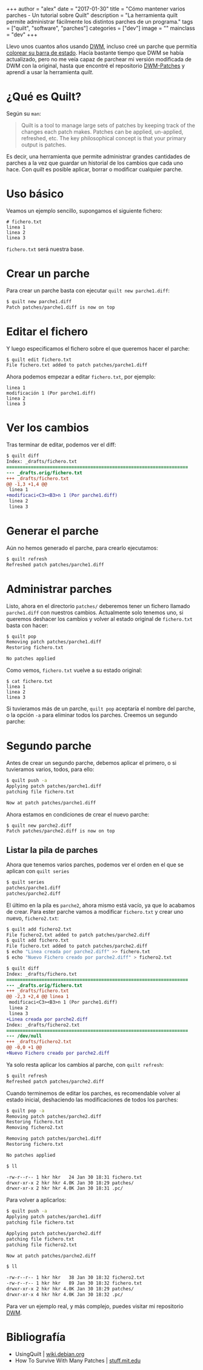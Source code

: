 +++
author = "alex"
date = "2017-01-30"
title = "Cómo mantener varios parches - Un tutorial sobre Quilt"
description = "La herramienta quilt permite administrar fácilmente los distintos parches de un programa."
tags = ["quilt", "software", "parches"]
categories = ["dev"]
image = ""
mainclass = "dev"
+++

Llevo unos cuantos años usando [DWM](https://elbauldelprogramador.com/tags/dwm/ "DWM"), incluso creé un parche que permitía [colorear su barra de estado](https://elbauldelprogramador.com/statuscolor-dwm-6-1/ "Colorear la barra de estado con Simple StatusColor en DWM 6.1"). Hacía bastante tiempo que DWM se había actualizado, pero no me veía capaz de parchear mi versión modificada de DWM con la original, hasta que encontré el repositorio <a href="https://github.com/jceb/dwm-patches" target="_blank" title="DWM-Patches">DWM-Patches</a> y aprendí a usar la herramienta _quilt_.

# ¿Qué es Quilt?

Según su `man`:

> Quilt is a tool to manage large sets of patches by keeping track of the changes each patch makes. Patches can be applied, un-applied, refreshed, etc. The key philosophical concept is that your primary output is patches.

Es decir, una herramienta que permite administrar grandes cantidades de parches a la vez que guardar un historial de los cambios que cada uno hace. Con _quilt_ es posible aplicar, borrar o modificar cualquier parche.

<!--more--><!--ad-->

# Uso básico

Veamos un ejemplo sencillo, supongamos el siguiente fichero:

```text
# fichero.txt
linea 1
linea 2
linea 3
```

`fichero.txt` será nuestra base.

# Crear un parche

Para crear un parche basta con ejecutar `quilt new parche1.diff`:

```bash
$ quilt new parche1.diff
Patch patches/parche1.diff is now on top
```

# Editar el fichero

Y luego especificamos el fichero sobre el que queremos hacer el parche:

```bash
$ quilt edit fichero.txt
File fichero.txt added to patch patches/parche1.diff
```

Ahora podemos empezar a editar `fichero.txt`, por ejemplo:

```text
linea 1
modificación 1 (Por parche1.diff)
linea 2
linea 3
```

# Ver los cambios

Tras terminar de editar, podemos ver el diff:

```diff
$ quilt diff
Index: _drafts/fichero.txt
===================================================================
--- _drafts.orig/fichero.txt
+++ _drafts/fichero.txt
@@ -1,3 +1,4 @@
 linea 1
+modificaci<C3><B3>n 1 (Por parche1.diff)
 linea 2
 linea 3
```

# Generar el parche

Aún no hemos generado el parche, para crearlo ejecutamos:

```bash
$ quilt refresh
Refreshed patch patches/parche1.diff
```

# Administrar parches

Listo, ahora en el directorio `patches/` deberemos tener un fichero llamado `parche1.diff` con nuestros cambios. Actualmente solo tenemos uno, si queremos deshacer los cambios y volver al estado original de `fichero.txt` basta con hacer:

```bash
$ quilt pop
Removing patch patches/parche1.diff
Restoring fichero.txt

No patches applied
```

Como vemos, `fichero.txt` vuelve a su estado original:

```text
$ cat fichero.txt
linea 1
linea 2
linea 3
```

Si tuvieramos más de un parche, `quilt pop` aceptaría el nombre del parche, o la opción `-a` para eliminar todos los parches. Creemos un segundo parche:

# Segundo parche

Antes de crear un segundo parche, debemos aplicar el primero, o si tuvieramos varios, todos, para ello:

```bash
$ quilt push -a
Applying patch patches/parche1.diff
patching file fichero.txt

Now at patch patches/parche1.diff
```

Ahora estamos en condiciones de crear el nuevo parche:

```bash
$ quilt new parche2.diff
Patch patches/parche2.diff is now on top
```

## Listar la pila de parches

Ahora que tenemos varios parches, podemos ver el orden en el que se aplican con `quilt series`

```bash
$ quilt series
patches/parche1.diff
patches/parche2.diff
```
El último en la pila es `parche2`, ahora mismo está vacío, ya que lo acabamos de crear. Para ester parche vamos a modificar `fichero.txt` y crear uno nuevo, `fichero2.txt`:


```bash
$ quilt add fichero2.txt
File fichero2.txt added to patch patches/parche2.diff
$ quilt add fichero.txt
File fichero.txt added to patch patches/parche2.diff
$ echo "Linea creada por parche2.diff" >> fichero.txt
$ echo "Nuevo Fichero creado por parche2.diff" > fichero2.txt
```

``` diff
$ quilt diff
Index: _drafts/fichero.txt
===================================================================
--- _drafts.orig/fichero.txt
+++ _drafts/fichero.txt
@@ -2,3 +2,4 @@ linea 1
 modificaci<C3><B3>n 1 (Por parche1.diff)
 linea 2
 linea 3
+Linea creada por parche2.diff
Index: _drafts/fichero2.txt
===================================================================
--- /dev/null
+++ _drafts/fichero2.txt
@@ -0,0 +1 @@
+Nuevo Fichero creado por parche2.diff
```

Ya solo resta aplicar los cambios al parche, con `quilt refresh`:

```bash
$ quilt refresh
Refreshed patch patches/parche2.diff
```

Cuando terminemos de editar los parches, es recomendable volver al estado inicial, deshaciendo las modificaciones de todos los parches:

```bash
$ quilt pop -a
Removing patch patches/parche2.diff
Restoring fichero.txt
Removing fichero2.txt

Removing patch patches/parche1.diff
Restoring fichero.txt

No patches applied

$ ll

-rw-r--r-- 1 hkr hkr   24 Jan 30 18:31 fichero.txt
drwxr-xr-x 2 hkr hkr 4.0K Jan 30 18:29 patches/
drwxr-xr-x 2 hkr hkr 4.0K Jan 30 18:31 .pc/
```

Para volver a aplicarlos:

```bash
$ quilt push -a
Applying patch patches/parche1.diff
patching file fichero.txt

Applying patch patches/parche2.diff
patching file fichero.txt
patching file fichero2.txt

Now at patch patches/parche2.diff

$ ll

-rw-r--r-- 1 hkr hkr   38 Jan 30 18:32 fichero2.txt
-rw-r--r-- 1 hkr hkr   89 Jan 30 18:32 fichero.txt
drwxr-xr-x 2 hkr hkr 4.0K Jan 30 18:29 patches/
drwxr-xr-x 4 hkr hkr 4.0K Jan 30 18:32 .pc/
```

Para ver un ejemplo real, y más complejo, puedes visitar mi repositorio <a href="https://github.com/algui91/myDWM" target="_blank" title="DWM">DWM</a>.

# Bibliografía

- UsingQuilt | <a href="https://wiki.debian.org/UsingQuilt" target="_blank" title="Using Quilt | Debian Wiki">wiki.debian.org</a>
- How To Survive With Many Patches | <a href="https://stuff.mit.edu/afs/athena/system/i386_deb50/os/usr/share/doc/quilt/quilt.html" target="_blank" title="How to survive with many patches">stuff.mit.edu</a>

